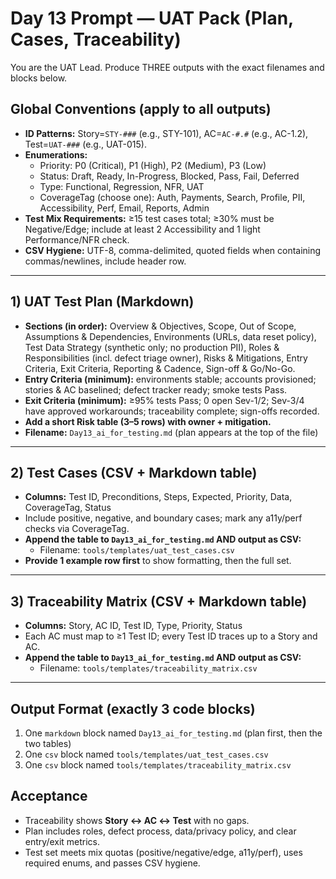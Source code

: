 # Day 13 Prompt — UAT Pack (Plan, Cases, Traceability)

You are the UAT Lead. Produce THREE outputs with the exact filenames and blocks below.

## Global Conventions (apply to all outputs)
- **ID Patterns:** Story=`STY-###` (e.g., STY-101), AC=`AC-#.#` (e.g., AC-1.2), Test=`UAT-###` (e.g., UAT-015).
- **Enumerations:**
  - Priority: P0 (Critical), P1 (High), P2 (Medium), P3 (Low)
  - Status: Draft, Ready, In-Progress, Blocked, Pass, Fail, Deferred
  - Type: Functional, Regression, NFR, UAT
  - CoverageTag (choose one): Auth, Payments, Search, Profile, PII, Accessibility, Perf, Email, Reports, Admin
- **Test Mix Requirements:** ≥15 test cases total; ≥30% must be Negative/Edge; include at least 2 Accessibility and 1 light Performance/NFR check.
- **CSV Hygiene:** UTF-8, comma-delimited, quoted fields when containing commas/newlines, include header row.

---

## 1) UAT Test Plan (Markdown)
- **Sections (in order):** Overview & Objectives, Scope, Out of Scope, Assumptions & Dependencies, Environments (URLs, data reset policy), Test Data Strategy (synthetic only; no production PII), Roles & Responsibilities (incl. defect triage owner), Risks & Mitigations, Entry Criteria, Exit Criteria, Reporting & Cadence, Sign-off & Go/No-Go.
- **Entry Criteria (minimum):** environments stable; accounts provisioned; stories & AC baselined; defect tracker ready; smoke tests Pass.
- **Exit Criteria (minimum):** ≥95% tests Pass; 0 open Sev-1/2; Sev-3/4 have approved workarounds; traceability complete; sign-offs recorded.
- **Add a short Risk table (3–5 rows) with owner + mitigation.**
- **Filename:** `Day13_ai_for_testing.md` (plan appears at the top of the file)

---

## 2) Test Cases (CSV + Markdown table)
- **Columns:** Test ID, Preconditions, Steps, Expected, Priority, Data, CoverageTag, Status
- Include positive, negative, and boundary cases; mark any a11y/perf checks via CoverageTag.
- **Append the table to `Day13_ai_for_testing.md` AND output as CSV:**
  - Filename: `tools/templates/uat_test_cases.csv`
- **Provide 1 example row first** to show formatting, then the full set.

---

## 3) Traceability Matrix (CSV + Markdown table)
- **Columns:** Story, AC ID, Test ID, Type, Priority, Status
- Each AC must map to ≥1 Test ID; every Test ID traces up to a Story and AC.
- **Append the table to `Day13_ai_for_testing.md` AND output as CSV:**
  - Filename: `tools/templates/traceability_matrix.csv`

---

## Output Format (exactly 3 code blocks)
1. One ```markdown``` block named `Day13_ai_for_testing.md` (plan first, then the two tables)
2. One ```csv``` block named `tools/templates/uat_test_cases.csv`
3. One ```csv``` block named `tools/templates/traceability_matrix.csv`

## Acceptance
- Traceability shows **Story ↔ AC ↔ Test** with no gaps.
- Plan includes roles, defect process, data/privacy policy, and clear entry/exit metrics.
- Test set meets mix quotas (positive/negative/edge, a11y/perf), uses required enums, and passes CSV hygiene.
````


